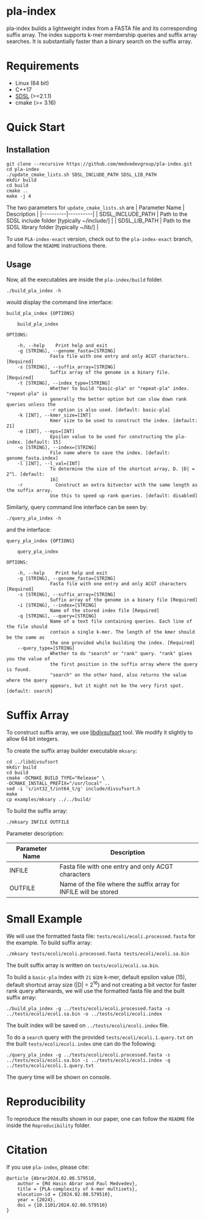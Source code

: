 # pla-index
pla-index builds a lightweight index from a FASTA file and its corresponding suffix array. The index supports k-mer membership queries and suffix array searches. It is substantially faster than a binary search on the suffix array.

# Requirements
- Linux (64 bit)
- C++17
- [SDSL](https://github.com/simongog/sdsl-lite/tree/master) (>=2.1.1)
- cmake (>= 3.16)

# Quick Start

## Installation
```shell
git clone --recursive https://github.com/medvedevgroup/pla-index.git
cd pla-index
./update_cmake_lists.sh SDSL_INCLUDE_PATH SDSL_LIB_PATH
mkdir build
cd build
cmake ..
make -j 4
```
The two parameters for `update_cmake_lists.sh` are
| Parameter Name | Description |
|----------|----------|
| SDSL_INCLUDE_PATH  | Path to the SDSL include folder [typically ~/include/]   |
| SDSL_LIB_PATH  | Path to the SDSL library folder [typically ~/lib/]  |

To use `PLA-index-exact` version, check out to the `pla-index-exact` branch, and follow the `README` instructions there.

## Usage

Now, all the executables are inside the `pla-index/build` folder. 
```shell
./build_pla_index -h
```
would display the command line interface:
```
build_pla_index {OPTIONS}

    build_pla_index

OPTIONS:

    -h, --help    Print help and exit
    -g [STRING], --genome_fasta=[STRING]
                Fasta file with one entry and only ACGT characters. [Required]
    -s [STRING], --suffix_array=[STRING]
                Suffix array of the genome in a binary file. [Required]
    -t [STRING], --index_type=[STRING]
                Whether to build "basic-pla" or "repeat-pla" index. "repeat-pla" is
                generally the better option but can slow down rank queries unless the
                -r option is also used. [default: basic-pla]
    -k [INT], --kmer_size=[INT]
                Kmer size to be used to construct the index. [default: 21]
    -e [INT], --eps=[INT]
                Epsilon value to be used for constructing the pla-index. [default: 15]
    -o [STRING], --index=[STRING]
                File name where to save the index. [default: genome_fasta.index]
    -l [INT], --l_val=[INT]
                To determine the size of the shortcut array, D. |D| = 2^l. [default:
                16]
    -r            Construct an extra bitvector with the same length as the suffix array.
                Use this to speed up rank queries. [default: disabled]
```

<!-- Parameter description:

| Parameter Name | Description |
|----------|----------|
| GENOME-FASTA-FILE | Fasta file with one entry and only ACGT characters|
| SUFFIX-ARRAY-FILE  |  Suffix array for GENOME in a binary file |
| KMER-SIZE | Kmer size to be used to construct the index |
| EPS | Epsilon value to be used for constructing the pla-index |
| INDEX-NAME | File name where to save the index |
| L-VALUE | To determine the size of the shortcut array, D. &#124;D&#124; = 2<sup>l</sup> |
| INDEX-TYPE | Whether to build "basic-pla" or "repeat-pla" index |
| ENABLE-FAST-RANK | Whether to build bit vector to support fast rank query. Provide either "y" or "n" for yes and  no respectively | -->


Similarly, query command line interface can be seen by:
```shell
./query_pla_index -h
```
and the interface:
```
query_pla_index {OPTIONS}

    query_pla_index

OPTIONS:

    -h, --help    Print help and exit
    -g [STRING], --genome_fasta=[STRING]
                Fasta file with one entry and only ACGT characters [Required]
    -s [STRING], --suffix_array=[STRING]
                Suffix array of the genome in a binary file [Required]
    -i [STRING], --index=[STRING]
                Name of the stored index file [Required]
    -q [STRING], --query=[STRING]
                Name of a text file containing queries. Each line of the file should
                contain a single k-mer. The length of the kmer should be the same as
                the one provided while building the index. [Required]
    --query_type=[STRING]
                Whether to do "search" or "rank" query. "rank" gives you the value of
                the first position in the suffix array where the query is found.
                "search" on the other hand, also returns the value where the query
                appears, but it might not be the very first spot. [default: search]
```
<!-- 
To query the index:
```
./query_index GENOME-FASTA-FILE SUFFIX-ARRAY-FILE QUERY-FILE INDEX-NAME QUERY-TYPE
```
Parameter description:

| Parameter Name | Description |
|----------|----------|
| GENOME-FASTA-FILE | Fasta file with one entry and only ACGT characters|
| SUFFIX-ARRAY-FILE  |  Suffix array for GENOME in a binary file |
| QUERY-FILE | Name of the file containing all the queries (one kmer per line) |
| INDEX-NAME | Index file to use |
| QUERY-TYPE | Whether to do "search" or "rank" query | -->

# Suffix Array
To construct suffix array, we use [libdivsufsort](https://github.com/hasin-abrar/libdivsufsort) tool. 
We modify it slightly to allow 64 bit integers. 

To create the suffix array builder executable `mksary`:
```
cd ../libdivsufsort
mkdir build
cd build
cmake -DCMAKE_BUILD_TYPE="Release" \
-DCMAKE_INSTALL_PREFIX="/usr/local" ..
sed -i 's/int32_t/int64_t/g' include/divsufsort.h
make
cp examples/mksary ../../build/
```

To build the suffix array:
```shell
./mksary INFILE OUTFILE
```
Parameter description:

| Parameter Name | Description |
|----------|----------|
| INFILE | Fasta file with one entry and only ACGT characters|
| OUTFILE  | Name of the file where the suffix array for INFILE will be stored |

# Small Example
We will use the formatted fasta file: `tests/ecoli/ecoli.processed.fasta` for the example. To build suffix array:
```shell
./mksary tests/ecoli/ecoli.processed.fasta tests/ecoli/ecoli.sa.bin
```
The built suffix array is written on `tests/ecoli/ecoli.sa.bin`.

To build a `basic-pla` index with `21` size k-mer, default epsilon value (15), default shortcut array size (|D| = 2<sup>16</sup>) and not creating a bit vector for faster rank query afterwards, we will use the formatted fasta file and the built suffix array:
```shell
./build_pla_index -g ../tests/ecoli/ecoli.processed.fasta -s ../tests/ecoli/ecoli.sa.bin -o ../tests/ecoli/ecoli.index
```
The built index will be saved on `../tests/ecoli/ecoli.index` file.

To do a `search` query with the provided `tests/ecoli/ecoli.1.query.txt` on the built `tests/ecoli/ecoli.index` one can do the following:
```shell
./query_pla_index -g ../tests/ecoli/ecoli.processed.fasta -s ../tests/ecoli/ecoli.sa.bin -i ../tests/ecoli/ecoli.index -q ../tests/ecoli/ecoli.1.query.txt
```
The query time will be shown on console.

# Reproducibility

To reproduce the results shown in our paper, one can follow the `README` file inside the `Reproducibility` folder.

# Citation

If you use `pla-index`, please cite:
```
@article {Abrar2024.02.08.579510,
	author = {Md Hasin Abrar and Paul Medvedev},
	title = {PLA-complexity of k-mer multisets},
	elocation-id = {2024.02.08.579510},
	year = {2024},
	doi = {10.1101/2024.02.08.579510}
}
```
